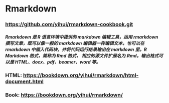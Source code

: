 # Rmarkdown
### https://github.com/yihui/rmarkdown-cookbook.git
##### Rmarkdown 是 R 语言环境中提供的 markdown 编辑工具，运用 rmarkdown 撰写文章，既可以像一般的 markdown 编辑器一样编辑文本，也可以在 rmarkdown 中插入代码块，并将代码运行结果输出在 markdown 里。R Markdown 格式，简称为 Rmd 格式， 相应的源文件扩展名为.Rmd。输出格式可以是 HTML、docx、pdf、beamer、word 等。
### HTML: https://bookdown.org/yihui/rmarkdown/html-document.html
### Book: https://bookdown.org/yihui/rmarkdown/
